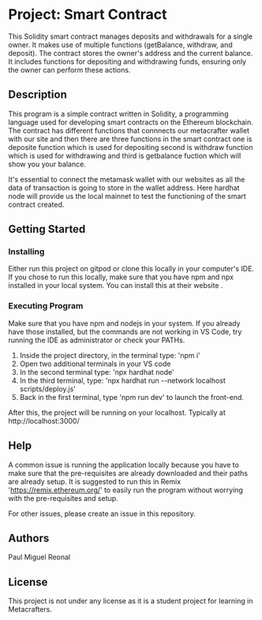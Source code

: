 # Project: Smart Contract

This Solidity smart contract manages deposits and withdrawals for a single owner. It makes use of multiple functions (getBalance, withdraw, and deposit). The contract stores the owner's address and the current balance. It includes functions for depositing and withdrawing funds, ensuring only the owner can perform these actions.

## Description
This program is a simple contract written in Solidity, a programming language used for developing smart contracts on the Ethereum blockchain. The contract has different functions that connnects our metacrafter wallet with our site and then there are three functions in the smart contract one is deposite function which is used for depositing second is withdraw function which is used for withdrawing and third is getbalance fuction which will show you your balance.

It's essential to connect the metamask wallet with our websites as all the data of transaction is going to store in the wallet address. Here hardhat node will provide us the local mainnet to test the functioning of the smart contract created.

## Getting Started
### Installing
Either run this project on gitpod or clone this locally in your computer's IDE. If you chose to run this locally, make sure that you have npm and npx installed in your local system. You can install this at their website .

### Executing Program
Make sure that you have npm and nodejs in your system. If you already have those installed, but the commands are not working in VS Code, try running the IDE as administrator or check your PATHs. 

1. Inside the project directory, in the terminal type: 'npm i'
2. Open two additional terminals in your VS code
3. In the second terminal type: 'npx hardhat node'
4. In the third terminal, type: 'npx hardhat run --network localhost scripts/deploy.js'
5. Back in the first terminal, type 'npm run dev' to launch the front-end.

After this, the project will be running on your localhost. 
Typically at http://localhost:3000/

## Help
A common issue is running the application locally because you have to make sure that the pre-requisites are already downloaded and their paths are already setup.
It is suggested to run this in Remix 'https://remix.ethereum.org/' to easily run the program without worrying with the pre-requisites and setup.

For other issues, please create an issue in this repository.

## Authors
Paul Miguel Reonal

## License
This project is not under any license as it is a student project for learning in Metacrafters.

